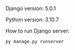 Django version: 5.0.1  

Python version:  3.10.7  

How to run Django server:  
  ``` 
  py manage.py runserver
```
